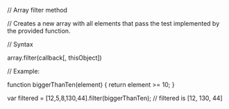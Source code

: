 // Array filter method

// Creates a new array with all elements that pass the test implemented by the provided function.

// Syntax

array.filter(callback[, thisObject])

// Example: 

function biggerThanTen(element) {
  return element >= 10;
}

var filtered = [12,5,8,130,44].filter(biggerThanTen);
// filtered is [12, 130, 44]